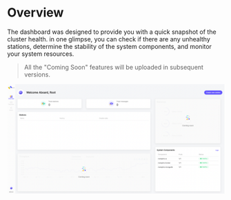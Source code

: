 # Overview

The dashboard was designed to provide you with a quick snapshot of the cluster health. in one glimpse, you can check if there are any unhealthy stations, determine the stability of the system components, and monitor your system resources.

> All the "Coming Soon" features will be uploaded in subsequent versions.

![](<../.gitbook/assets/Screen Shot 2022-06-15 at 10.51.18.png>)

